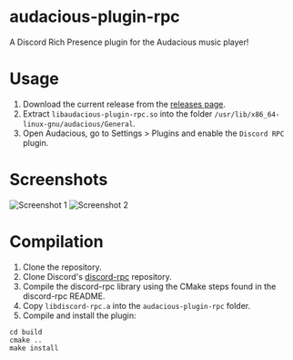 # audacious-plugin-rpc
A Discord Rich Presence plugin for the Audacious music player!

# Usage
1. Download the current release from the [releases page](https://github.com/darktohka/audacious-plugin-rpc/releases).
2. Extract `libaudacious-plugin-rpc.so` into the folder `/usr/lib/x86_64-linux-gnu/audacious/General`.
3. Open Audacious, go to Settings > Plugins and enable the `Discord RPC` plugin.

# Screenshots
![Screenshot 1](https://i.imgur.com/Epokoo1.png)
![Screenshot 2](https://i.imgur.com/agfdo0Z.png)

# Compilation
1. Clone the repository.
2. Clone Discord's [discord-rpc](https://github.com/discordapp/discord-rpc) repository.
3. Compile the discord-rpc library using the CMake steps found in the discord-rpc README.
4. Copy `libdiscord-rpc.a` into the `audacious-plugin-rpc` folder.
5. Compile and install the plugin:
```mkdir build
cd build
cmake ..
make install
```
